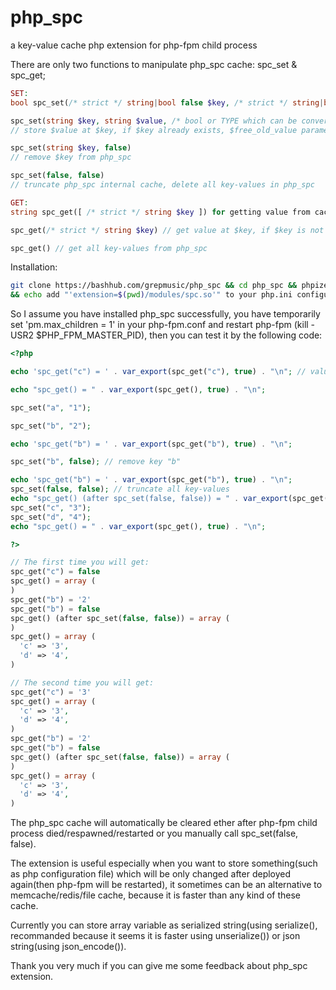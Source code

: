 # php_spc
a key-value cache php extension for php-fpm child process

There are only two functions to manipulate php_spc cache: spc_set & spc_get;

```php
SET:
bool spc_set(/* strict */ string|bool false $key, /* strict */ string|bool false $value[, $free_old_value=true]) for setting cache

spc_set(string $key, string $value, /* bool or TYPE which can be converted to bool */ $free_old_value=true) 
// store $value at $key, if $key already exists, $free_old_value parameter tells php_spc whether to free old value before storing $value at $key; if $free_old_value is false, php_spc will update $key with $value directly WITHOUT freeing old value(which will cause memory leak, but it is a faster set operation since php_spc need not determine whether $key exists; $free_old_value defaults to true.

spc_set(string $key, false)
// remove $key from php_spc

spc_set(false, false)
// truncate php_spc internal cache, delete all key-values in php_spc

GET:
string spc_get([ /* strict */ string $key ]) for getting value from cache

spc_get(/* strict */ string $key) // get value at $key, if $key is not found, false will be returned

spc_get() // get all key-values from php_spc
```

Installation:
```bash
git clone https://bashhub.com/grepmusic/php_spc && cd php_spc && phpize --clean && phpize && ./configure && make 
&& echo add "'extension=$(pwd)/modules/spc.so'" to your php.ini configuration file and restart php-fpm
```

So I assume you have installed php_spc successfully, you have temporarily set 'pm.max_children = 1' in your php-fpm.conf and restart php-fpm (kill -USR2 $PHP_FPM_MASTER_PID), then you can test it by the following code:

```php
<?php

echo 'spc_get("c") = ' . var_export(spc_get("c"), true) . "\n"; // value will be available since the 2nd request

echo "spc_get() = " . var_export(spc_get(), true) . "\n";

spc_set("a", "1");

spc_set("b", "2");

echo 'spc_get("b") = ' . var_export(spc_get("b"), true) . "\n";

spc_set("b", false); // remove key "b" 

echo 'spc_get("b") = ' . var_export(spc_get("b"), true) . "\n";
spc_set(false, false); // truncate all key-values
echo "spc_get() (after spc_set(false, false)) = " . var_export(spc_get(), true) . "\n";
spc_set("c", "3");
spc_set("d", "4");
echo "spc_get() = " . var_export(spc_get(), true) . "\n";

?>
```
```php
// The first time you will get:
spc_get("c") = false
spc_get() = array (
)
spc_get("b") = '2'
spc_get("b") = false
spc_get() (after spc_set(false, false)) = array (
)
spc_get() = array (
  'c' => '3',
  'd' => '4',
)
```
```php
// The second time you will get:
spc_get("c") = '3'
spc_get() = array (
  'c' => '3',
  'd' => '4',
)
spc_get("b") = '2'
spc_get("b") = false
spc_get() (after spc_set(false, false)) = array (
)
spc_get() = array (
  'c' => '3',
  'd' => '4',
)
```


The php_spc cache will automatically be cleared ether after php-fpm child process died/respawned/restarted or you manually call spc_set(false, false).

The extension is useful especially when you want to store something(such as php configuration file) which will be only changed after deployed again(then php-fpm will be restarted), it sometimes can be an alternative to memcache/redis/file cache, because it is faster than any kind of these cache.

Currently you can store array variable as serialized string(using serialize(), recommanded because it seems it is faster using unserialize()) or json string(using json_encode()).

Thank you very much if you can give me some feedback about php_spc extension.

